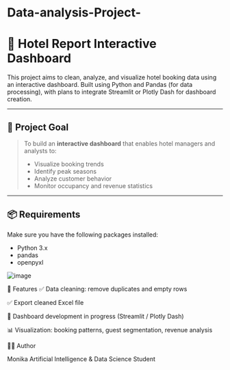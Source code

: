 # Data-analysis-Project-

# 🏨 Hotel Report Interactive Dashboard

This project aims to clean, analyze, and visualize hotel booking data using an interactive dashboard. Built using Python and Pandas (for data processing), with plans to integrate Streamlit or Plotly Dash for dashboard creation.

---

## 🎯 Project Goal

> To build an **interactive dashboard** that enables hotel managers and analysts to:
> - Visualize booking trends
> - Identify peak seasons
> - Analyze customer behavior
> - Monitor occupancy and revenue statistics

---


## 📦 Requirements

Make sure you have the following packages installed:

- Python 3.x
- pandas
- openpyxl


![image](https://github.com/user-attachments/assets/17067325-d91f-4bfc-b3b1-e8ad49eeb8c0)


🔧 Features
✅ Data cleaning: remove duplicates and empty rows

✅ Export cleaned Excel file

🚧 Dashboard development in progress (Streamlit / Plotly Dash)

📊 Visualization: booking patterns, guest segmentation, revenue analysis




👩‍💻 Author

Monika
Artificial Intelligence & Data Science Student
